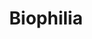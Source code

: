 ---
layout: project
permalink: /biophilia/
title: "Biophilia"
description: ""
challenge: ""
result: ""
services:
 - ""
main_image: "/assets/images/projects/biophilia/main.jpg"
images:
 - "/assets/images/projects/biophilia/01.jpg"
---
